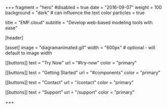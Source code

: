 +++
fragment = "hero"
#disabled = true
date = "2016-09-07"
weight = 100
background = "dark" # can influence the text color
particles = true

title = "EMF.cloud"
subtitle = "Develop web-based modeling tools with ease"

[header]

[asset]
  image = "diagramanimated.gif"
  width = "600px" # optional - will default to image width

[[buttons]]
  text = "Try Now"
  url = "#try-now"
  color = "primary"

[[buttons]]
  text = "Getting Started"
  url = "#components"
  color = "primary"

[[buttons]]
  text = "Contact"
  url = "/contact"
  color = "primary"

[[buttons]]
  text = "Support"
  url = "/support"
  color = "primary"

+++
